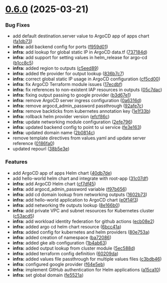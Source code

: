 # [0.6.0](https://github.com/carroll-tech/data-project-example/compare/v0.5.1...v0.6.0) (2025-03-21)


### Bug Fixes

* add default destination.server value to ArgoCD app of apps chart ([fa1db73](https://github.com/carroll-tech/data-project-example/commit/fa1db738650d0ca93b3d0cd5e1b0c57d0c1d7a40))
* **infra:** add backend config for ports ([f959d01](https://github.com/carroll-tech/data-project-example/commit/f959d01b46018ce51d8982f062de4781a46a1ee2))
* **infra:** add lookup for global static IP in ArgoCD data.tf ([737184d](https://github.com/carroll-tech/data-project-example/commit/737184dd10d1f0e8865679e37a3833e24977aa9d))
* **infra:** add support for setting values in helm_release for argo-cd ([b1cc8c5](https://github.com/carroll-tech/data-project-example/commit/b1cc8c51981de4f840d130bef2c0f073e0872db1))
* **infra:** added region to outputs ([c5eed89](https://github.com/carroll-tech/data-project-example/commit/c5eed8969ee7366adfe0ec38b485db5a00e0d0bb))
* **infra:** added tfe provider for output lookup ([836b7c7](https://github.com/carroll-tech/data-project-example/commit/836b7c72c41ab0829c0fd8470ce9fc8079a8d352))
* **infra:** correct global static IP usage in ArgoCD configuration ([cf5cd00](https://github.com/carroll-tech/data-project-example/commit/cf5cd00e4f3106f7df74993f8490afa3234d9a4c))
* **infra:** fix ArgoCD Terraform module issues ([17ecdbf](https://github.com/carroll-tech/data-project-example/commit/17ecdbfaf683309a5d3bd4b472ca6770ff59b04e))
* **infra:** fix references to non-existent IAP resources in outputs ([05c7dac](https://github.com/carroll-tech/data-project-example/commit/05c7dac506ae9e54b35b1dc80c8ac6ba2d2cbe2e))
* **infra:** fixing output passing to google provider ([b3d67e1](https://github.com/carroll-tech/data-project-example/commit/b3d67e135e81e8566a74b6b1aced5b8df45b980d))
* **infra:** remove ArgoCD server ingress configuration ([0a6316d](https://github.com/carroll-tech/data-project-example/commit/0a6316d74354ff4a071db2a2d9c6fb8bbd3a6fa0))
* **infra:** remove argocd_admin_password passthrough ([92afe7c](https://github.com/carroll-tech/data-project-example/commit/92afe7ccd41fab09b450bb37322778747db8a57d))
* **infra:** remove backticks from kubernetes annotation key ([1e1f33b](https://github.com/carroll-tech/data-project-example/commit/1e1f33b3ec9acb09a9bbf4de637a852317510141))
* **infra:** rollback helm provider version ([efcf86c](https://github.com/carroll-tech/data-project-example/commit/efcf86cbd12d95ff5b8226f36690021626acc228))
* **infra:** update networking module configuration ([2efe796](https://github.com/carroll-tech/data-project-example/commit/2efe7965d2c1e0cb7f254e45056d3992a9b74772))
* **infra:** updated backend config to point to ui service ([fe3e163](https://github.com/carroll-tech/data-project-example/commit/fe3e163a457235ff979a7eeb421f9844dec8abb4))
* **infra:** updated domain name ([2b0814c](https://github.com/carroll-tech/data-project-example/commit/2b0814c6be5341d88f20f0a98904e75048d85e70))
* remove template directives from values.yaml and update server reference ([0186fa0](https://github.com/carroll-tech/data-project-example/commit/0186fa03e326622493703fec581827181a892edf))
* updated repourl ([38b5e3e](https://github.com/carroll-tech/data-project-example/commit/38b5e3e75cbd8e3f15735c4c5bd2b59e07f32633))


### Features

* add ArgoCD app of apps Helm chart ([40db7de](https://github.com/carroll-tech/data-project-example/commit/40db7de1f07c48e6ef37777d628d2db3926c74aa))
* add hello-world helm chart and integrate with root-app ([31c07df](https://github.com/carroll-tech/data-project-example/commit/31c07dfa9ce8d281c65045bdc8836433f7751e86))
* **infra:** add ArgoCD Helm chart ([cf7df45](https://github.com/carroll-tech/data-project-example/commit/cf7df45dbaaf08a95c9d019805ba22c503b9207f))
* **infra:** add argocd_admin_password variable ([f97b656](https://github.com/carroll-tech/data-project-example/commit/f97b656f35fd5c494bfbab7cfee48e1034bf49cf))
* **infra:** add cd domain lookup from networking outputs ([1602b73](https://github.com/carroll-tech/data-project-example/commit/1602b7345bdf2104c2fafd21954ce233d50d6869))
* **infra:** add hello-world application to ArgoCD chart ([e0f14f3](https://github.com/carroll-tech/data-project-example/commit/e0f14f319a721771052da4f53673eef617dd6b03))
* **infra:** add networking tfe outputs lookup ([8e166b0](https://github.com/carroll-tech/data-project-example/commit/8e166b07718bca70e05c23f1197198d8c0bf5dfd))
* **infra:** add private VPC and subnet resources for Kubernetes cluster ([c53acd5](https://github.com/carroll-tech/data-project-example/commit/c53acd5b40145c875269eaf67680d6ca7f55bd44))
* **infra:** add workload identity federation for github actions ([ecb08e2](https://github.com/carroll-tech/data-project-example/commit/ecb08e2625b8931d0d7573ddeebce348c349d9f1))
* **infra:** added argo cd helm chart resource ([6bcc41a](https://github.com/carroll-tech/data-project-example/commit/6bcc41a1a595a93d88965f09844f813c3d93d937))
* **infra:** added config for kubernetes and helm providers ([80e753a](https://github.com/carroll-tech/data-project-example/commit/80e753a208cca373de1ab26c5ea725f95fb4c10a))
* **infra:** added creation of namespace ([ba72086](https://github.com/carroll-tech/data-project-example/commit/ba720860d3eff3d1444e26352b81bc8609e8c148))
* **infra:** added gke alb configuration ([1b4ab63](https://github.com/carroll-tech/data-project-example/commit/1b4ab6375a482bb92ff23b99e0439a1e9c53efc7))
* **infra:** added output lookup from cluster module ([5ec588d](https://github.com/carroll-tech/data-project-example/commit/5ec588d536a47985d7544e1f0d1e4c328cac183c))
* **infra:** added terraform config definition ([60209da](https://github.com/carroll-tech/data-project-example/commit/60209dad07557a88c70612abfd59fab940bcc46b))
* **infra:** added values file passthrough for multiple values files ([c3bdb46](https://github.com/carroll-tech/data-project-example/commit/c3bdb467a19ba76b917f509c36ec0b541709003d))
* **infra:** configured google provider ([f64e5eb](https://github.com/carroll-tech/data-project-example/commit/f64e5eb9e2bd6f3cb0a7e9de64a3d66739ddecdf))
* **infra:** implement GitHub authentication for Helm applications ([a15ca10](https://github.com/carroll-tech/data-project-example/commit/a15ca103f357f0e22bba14b4f041a37619884994))
* **infra:** set global domain ([fe5521a](https://github.com/carroll-tech/data-project-example/commit/fe5521a6aaf8153d00656a25f1195c638a9051ac))



